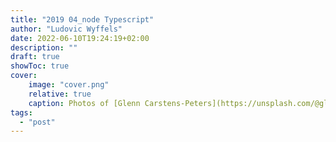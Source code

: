 ```yaml
---
title: "2019 04_node Typescript"
author: "Ludovic Wyffels"
date: 2022-06-10T19:24:19+02:00
description: ""
draft: true
showToc: true
cover:
    image: "cover.png"
    relative: true
    caption: Photos of [Glenn Carstens-Peters](https://unsplash.com/@glenncarstenspeters) on [Unsplash](https://unsplash.com)
tags:
  - "post"
---
```

